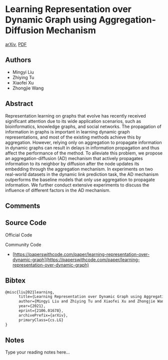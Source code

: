
# Learning Representation over Dynamic Graph using Aggregation-Diffusion Mechanism

[arXiv](https://arxiv.org/abs/2106.01678), [PDF](https://arxiv.org/pdf/2106.01678.pdf)

## Authors

- Mingyi Liu
- Zhiying Tu
- Xiaofei Xu
- Zhongjie Wang

## Abstract

Representation learning on graphs that evolve has recently received significant attention due to its wide application scenarios, such as bioinformatics, knowledge graphs, and social networks. The propagation of information in graphs is important in learning dynamic graph representations, and most of the existing methods achieve this by aggregation. However, relying only on aggregation to propagate information in dynamic graphs can result in delays in information propagation and thus affect the performance of the method. To alleviate this problem, we propose an aggregation-diffusion (AD) mechanism that actively propagates information to its neighbor by diffusion after the node updates its embedding through the aggregation mechanism. In experiments on two real-world datasets in the dynamic link prediction task, the AD mechanism outperforms the baseline models that only use aggregation to propagate information. We further conduct extensive experiments to discuss the influence of different factors in the AD mechanism.

## Comments



## Source Code

Official Code



Community Code

- [https://paperswithcode.com/paper/learning-representation-over-dynamic-graph](https://paperswithcode.com/paper/learning-representation-over-dynamic-graph)

## Bibtex

```tex
@misc{liu2021learning,
      title={Learning Representation over Dynamic Graph using Aggregation-Diffusion Mechanism}, 
      author={Mingyi Liu and Zhiying Tu and Xiaofei Xu and Zhongjie Wang},
      year={2021},
      eprint={2106.01678},
      archivePrefix={arXiv},
      primaryClass={cs.LG}
}
```

## Notes

Type your reading notes here...

